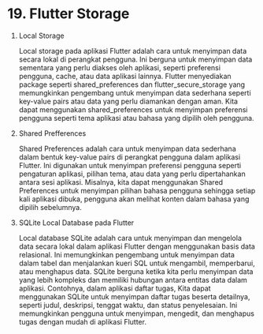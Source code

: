 # 19. Flutter Storage

1. Local Storage

    Local storage pada aplikasi Flutter adalah cara untuk menyimpan data secara lokal di perangkat pengguna. Ini berguna untuk menyimpan data sementara yang perlu diakses oleh aplikasi, seperti preferensi pengguna, cache, atau data aplikasi lainnya. Flutter menyediakan package seperti shared_preferences dan flutter_secure_storage yang memungkinkan pengembang untuk menyimpan data sederhana seperti key-value pairs atau data yang perlu diamankan dengan aman. Kita dapat menggunakan shared_preferences untuk menyimpan preferensi pengguna seperti tema aplikasi atau bahasa yang dipilih oleh pengguna.

2. Shared Prefferences

    Shared Preferences adalah cara untuk menyimpan data sederhana dalam bentuk key-value pairs di perangkat pengguna dalam aplikasi Flutter. Ini digunakan untuk menyimpan preferensi pengguna seperti pengaturan aplikasi, pilihan tema, atau data yang perlu dipertahankan antara sesi aplikasi. Misalnya, kita dapat menggunakan Shared Preferences untuk menyimpan pilihan bahasa pengguna sehingga setiap kali aplikasi dibuka, pengguna akan melihat konten dalam bahasa yang dipilih sebelumnya.

3. SQLite Local Database pada Flutter

    Local database SQLite adalah cara untuk menyimpan dan mengelola data secara lokal dalam aplikasi Flutter dengan menggunakan basis data relasional. Ini memungkinkan pengembang untuk menyimpan data dalam tabel dan menjalankan kueri SQL untuk mengambil, memperbarui, atau menghapus data. SQLite berguna ketika kita perlu menyimpan data yang lebih kompleks dan memiliki hubungan antara entitas data dalam aplikasi. Contohnya, dalam aplikasi daftar tugas, Kita dapat menggunakan SQLite untuk menyimpan daftar tugas beserta detailnya, seperti judul, deskripsi, tenggat waktu, dan status penyelesaian. Ini memungkinkan pengguna untuk menyimpan, mengedit, dan menghapus tugas dengan mudah di aplikasi Flutter.